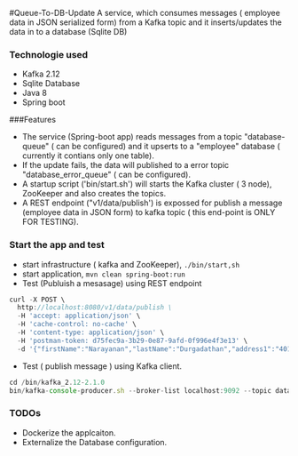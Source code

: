 #Queue-To-DB-Update 
A service, which consumes messages ( employee data in JSON serialized form)  from a Kafka topic and it inserts/updates the data in to a database (Sqlite DB) 

### Technologie used
- Kafka 2.12
- Sqlite Database
- Java 8
- Spring boot

###Features
- The service (Spring-boot app) reads messages from a topic "database-queue" ( can be configured) and it upserts to a "employee" database ( currently it contians only one table).
- If the update fails, the data will published to a error topic "database_error_queue" ( can be configured).
- A startup script ('bin/start.sh') will starts the Kafka cluster ( 3 node), ZooKeeper and also creates the topics.
- A REST endpoint ("v1/data/publish') is expossed for publish a message (employee data in JSON form) to kafka topic ( this end-point is ONLY FOR TESTING).


### Start the app and test
- start infrastructure ( kafka and ZooKeeper), `./bin/start,sh`
- start application, `mvn clean spring-boot:run`
- Test (Publuish a mesasage) using REST endpoint
```javascript
curl -X POST \
  http://localhost:8080/v1/data/publish \
  -H 'accept: application/json' \
  -H 'cache-control: no-cache' \
  -H 'content-type: application/json' \
  -H 'postman-token: d75fec9a-3b29-0e87-9afd-0f996e4f3e13' \
  -d '{"firstName":"Narayanan","lastName":"Durgadathan","address1":"4012", "address2":"Tryon PL","city":"Dublin","state":"CA", "zip":"94568","email":"nzrayasnasn.pd@gmail.com" }'
````
- Test ( publish message ) using Kafka client.
```javascript
cd /bin/kafka_2.12-2.1.0
bin/kafka-console-producer.sh --broker-list localhost:9092 --topic database-queue
```


### TODOs

- Dockerize the applcaiton. 
- Externalize the Database configuration.